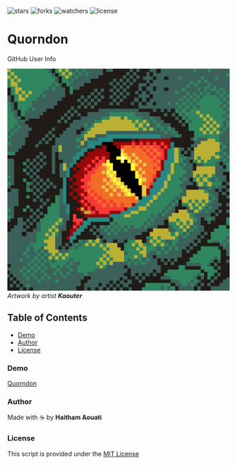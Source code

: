 ![stars](https://custom-icon-badges.demolab.com/github/stars/haithamaouati/Quorndon?logo=star)
![forks](https://custom-icon-badges.demolab.com/github/forks/haithamaouati/Quorndon?logo=repo-forked)
![watchers](https://custom-icon-badges.demolab.com/github/watchers/haithamaouati/Quorndon?logo=eye)
![license](https://custom-icon-badges.demolab.com/github/license/haithamaouati/Quorndon?logo=law)

# Quorndon
GitHub User Info

![image](https://raw.githubusercontent.com/haithamaouati/Quorndon/main/Quorndon.png)
*Artwork by artist **Kaouter***

## Table of Contents

- [Demo](#demo)
- [Author](#author)
- [License](#license)

### Demo
[Quorndon](https://haithamaouati.github.io/Quorndon/)

### Author
Made with :coffee: by **Haitham Aouati**

### License
This script is provided under the [MIT License](LICENSE)
